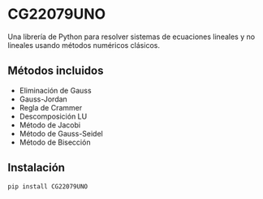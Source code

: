 # CG22079UNO

Una librería de Python para resolver sistemas de ecuaciones lineales y no lineales usando métodos numéricos clásicos.

## Métodos incluidos

- Eliminación de Gauss
- Gauss-Jordan
- Regla de Crammer
- Descomposición LU
- Método de Jacobi
- Método de Gauss-Seidel
- Método de Bisección

## Instalación

```bash
pip install CG22079UNO
